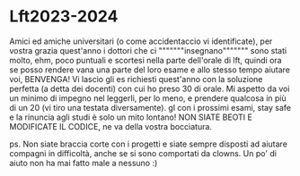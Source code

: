 # Lft2023-2024
Amici ed amiche universitari (o come accidentaccio vi identificate), per vostra grazia quest'anno i dottori che ci """""""insegnano""""""" sono stati molto, ehm, poco puntuali e scortesi nella parte dell'orale di lft, quindi ora se posso rendere vana una parte del loro esame e allo stesso tempo aiutare voi, BENVENGA!
Vi lascio gli es richiesti quest'anno con la soluzione perfetta (a detta dei docenti) con cui ho preso 30 di orale. Mi aspetto da voi un minimo di impegno nel leggerli, per lo meno, e prendere qualcosa in più di un 20 (vi tiro una testata diversamente).
gl con i prossimi esami, stay safe e la rinuncia agli studi è solo un mito lontano!
NON SIATE BEOTI E MODIFICATE IL CODICE, ne va della vostra bocciatura. 

ps.
Non siate braccia corte con i progetti e siate sempre disposti ad aiutare compagni in difficoltà, anche se si sono comportati da clowns. Un po' di aiuto non ha mai fatto male a nessuno :)
